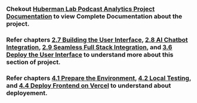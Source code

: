 ### Chekout [Huberman Lab Podcast Analytics Project Documentation](https://stripe-hawthorn-ee2.notion.site/Huberman-Lab-Podcast-Analytics-Project-Documentation-63121fe34d694d17a474cd32b6cacca0) to view Complete Documentation about the project.
### Refer chapters [2.7 Building the User Interface](https://stripe-hawthorn-ee2.notion.site/Front-end-React-Development-1736e9297319809eb2fdf683718f657b?pvs=25), [2.8 AI Chatbot Integration](https://stripe-hawthorn-ee2.notion.site/ChatBot-Integration-1736e92973198080a3d8d555215c1c5c), [2.9 Seamless Full Stack Integration](https://stripe-hawthorn-ee2.notion.site/Full-Stack-Integration-1736e9297319809599b5de81ec8128e4), and [3.6 Deploy the User Interface](https://stripe-hawthorn-ee2.notion.site/How-To-run-Front-end-Reactapp-1736e929731980ed9d83d0f6c4a1c684?pvs=25) to understand more about this section of project.
### Refer chapters [4.1 Prepare the Environment](https://stripe-hawthorn-ee2.notion.site/Environment-Setup-1736e92973198093af4cdde84811f3a5?pvs=25), [4.2 Local Testing](https://stripe-hawthorn-ee2.notion.site/Testing-Locally-1736e929731980838c5dc7f54fb14755?pvs=25), and  [4.4 Deploy Frontend on Vercel](https://stripe-hawthorn-ee2.notion.site/Hosting-React-app-on-Vercel-1736e929731980c4986ae711cf023345?pvs=25) to understand about deployement.
